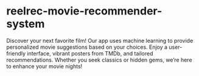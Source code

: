 # reelrec-movie-recommender-system
Discover your next favorite film! Our app uses machine learning to provide personalized movie suggestions based on your choices. Enjoy a user-friendly interface, vibrant posters from TMDb, and tailored recommendations. Whether you seek classics or hidden gems, we’re here to enhance your movie nights!
